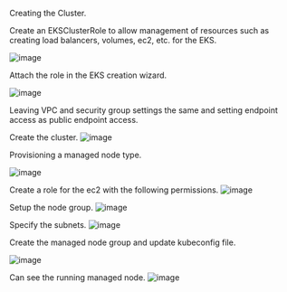 Creating the Cluster.

Create an EKSClusterRole to allow management of resources such as creating load balancers, volumes, ec2, etc. for the EKS.

![image](https://github.com/Pranaenae/AWS/assets/80820244/8bee12a7-3ece-419e-8817-e1145d246d23)

Attach the role in the EKS creation wizard.

![image](https://github.com/Pranaenae/AWS/assets/80820244/13d6a5e1-d757-4b08-a97b-354beb01dff1)

Leaving VPC and security group settings the same and setting endpoint access as public endpoint access.

Create the cluster.
![image](https://github.com/Pranaenae/AWS/assets/80820244/ea810d9d-90cd-4e81-ab27-80c62eddde2a)


Provisioning a managed node type.

![image](https://github.com/Pranaenae/AWS/assets/80820244/4a9b79cf-228d-4abb-abe4-00626d7ea6ca)

Create a role for the ec2 with the following permissions.
![image](https://github.com/Pranaenae/AWS/assets/80820244/ea648240-bdaa-426c-a209-4168c13105a2)

Setup the node group.
![image](https://github.com/Pranaenae/AWS/assets/80820244/78a3be07-5c54-47d8-86df-ec94a12bcd00)

Specify the subnets.
![image](https://github.com/Pranaenae/AWS/assets/80820244/53c0ab64-3c80-4e5e-a5dc-5b25dda6d695)

Create the managed node group and update kubeconfig file.

![image](https://github.com/Pranaenae/AWS/assets/80820244/1d014f54-b87e-4747-a7c9-2e0986bb1d06)

Can see the running managed node.
![image](https://github.com/Pranaenae/AWS/assets/80820244/f42b36c9-0c7f-4e0a-ad46-e7c6b1319140)
